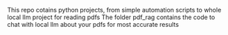 This repo cotains python projects, from simple automation scripts to whole local llm project for reading pdfs 
The folder pdf_rag contains the code to chat with local llm about your pdfs for most accurate results
